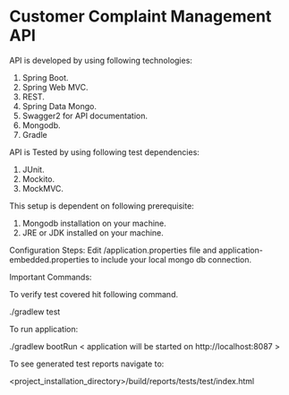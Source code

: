 # Customer Complaint Management API

API is developed by using following technologies:
1. Spring Boot.
2. Spring Web MVC.
3. REST.
4. Spring Data Mongo.
5. Swagger2 for API documentation.
6. Mongodb.
7. Gradle


API is Tested by using following test dependencies:
1. JUnit.
2. Mockito.
3. MockMVC.

This setup  is dependent on following prerequisite:
1. Mongodb installation on your machine.
2. JRE or JDK installed on your machine.

Configuration Steps:
Edit <resources>/application.properties file and application-embedded.properties to include your local mongo db connection.
  
Important Commands:

To verify test covered hit following command.

./gradlew test

To run application:

./gradlew bootRun < application will be started on http://localhost:8087 >

To see generated test reports navigate to:

<project_installation_directory>/build/reports/tests/test/index.html


  







